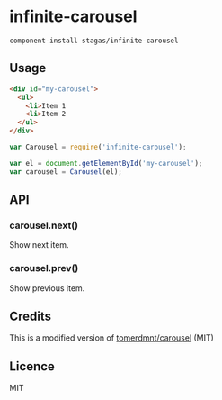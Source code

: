
# infinite-carousel

`component-install stagas/infinite-carousel`

## Usage

```html
<div id="my-carousel">
  <ul>
    <li>Item 1
    <li>Item 2
  </ul>
</div>
```

```js
var Carousel = require('infinite-carousel');

var el = document.getElementById('my-carousel');
var carousel = Carousel(el);
```

## API

### carousel.next()

Show next item.

### carousel.prev()

Show previous item.

## Credits

This is a modified version of [tomerdmnt/carousel](https://github.com/tomerdmnt/carousel) (MIT)

## Licence

MIT
